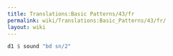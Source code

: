 ```yaml
---
title: Translations:Basic Patterns/43/fr
permalink: wiki/Translations:Basic_Patterns/43/fr/
layout: wiki
---
```


``` Haskell
d1 $ sound "bd sn/2"
```
